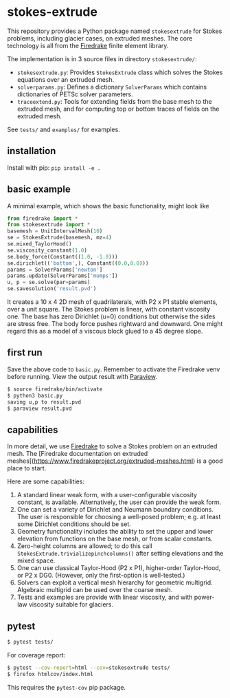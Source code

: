 # stokes-extrude

This repository provides a Python package named `stokesextrude` for Stokes problems, including glacier cases, on extruded meshes.  The core technology is all from the [Firedrake](https://www.firedrakeproject.org/) finite element library.

The implementation is in 3 source files in directory `stokesextrude/`:

  * `stokesextrude.py`: Provides `StokesExtrude` class which solves the Stokes equations over an extruded mesh.
  * `solverparams.py`: Defines a dictionary `SolverParams` which contains dictionaries of PETSc solver parameters.
  * `traceextend.py`: Tools for extending fields from the base mesh to the extruded mesh, and for computing top or bottom traces of fields on the extruded mesh.

See `tests/` and `examples/` for examples.

## installation

Install with pip: `pip install -e .`

## basic example

A minimal example, which shows the basic functionality, might look like

```python
from firedrake import *
from stokesextrude import *
basemesh = UnitIntervalMesh(10)
se = StokesExtrude(basemesh, mz=4)
se.mixed_TaylorHood()
se.viscosity_constant(1.0)
se.body_force(Constant((1.0, -1.0)))
se.dirichlet(('bottom',), Constant((0.0,0.0)))
params = SolverParams['newton']
params.update(SolverParams['mumps'])
u, p = se.solve(par=params)
se.savesolution('result.pvd')
```

It creates a 10 x 4 2D mesh of quadrilaterals, with P2 x P1 stable elements, over a unit square.  The Stokes problem is linear, with constant viscosity one.  The base has zero Dirichlet (u=0) conditions but otherwise the sides are stress free.  The body force pushes rightward and downward.  One might regard this as a model of a viscous block glued to a 45 degree slope.

## first run

Save the above code to `basic.py`.  Remember to activate the Firedrake venv before running.  View the output result with [Paraview](https://www.paraview.org/).

```bash
$ source firedrake/bin/activate
$ python3 basic.py
saving u,p to result.pvd
$ paraview result.pvd
```

## capabilities

In more detail, we use [Firedrake](https://www.firedrakeproject.org) to solve a Stokes problem on an extruded mesh.  The [Firedrake documentation on extruded meshes[(https://www.firedrakeproject.org/extruded-meshes.html) is a good place to start.

Here are some capabilities:
  1. A standard linear weak form, with a user-configurable viscosity constant, is available.  Alternatively, the user can provide the weak form.
  2. One can set a variety of Dirichlet and Neumann boundary conditions.  The user is responsible for choosing a well-posed problem; e.g. at least some Dirichlet conditions should be set.
  3. Geometry functionality includes the ability to set the upper and lower elevation from functions on the base mesh, or from scalar constants.
  4. Zero-height columns are allowed; to do this call `StokesExtrude.trivializepinchcolumns()` after setting elevations and the mixed space.
  5. One can use classical Taylor-Hood (P2 x P1), higher-order Taylor-Hood, or P2 x DG0.  (However, only the first-option is well-tested.)
  6. Solvers can exploit a vertical mesh hierarchy for geometric multigrid.  Algebraic multigrid can be used over the coarse mesh.
  7. Tests and examples are provide with linear viscosity, and with power-law viscosity suitable for glaciers.


## pytest

```bash
$ pytest tests/
```

For coverage report:

```bash
$ pytest --cov-report=html --cov=stokesextrude tests/
$ firefox htmlcov/index.html
```

This requires the `pytest-cov` pip package.
